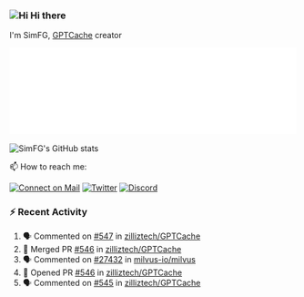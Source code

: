 ### <img src='https://qpluspicture.oss-cn-beijing.aliyuncs.com/6LjjQA/Hi.gif' alt='Hi' width="24"/> Hi there

I'm SimFG, [GPTCache](https://github.com/zilliztech/GPTCache) creator

![Metrics 👋](/metrics.plugin.followup.user.svg)

![SimFG's GitHub stats](https://github-readme-stats.vercel.app/api?username=SimFG&show_icons=true&theme=radical&count_private=true)

📫 How to reach me:

[![Connect on Mail](https://img.shields.io/badge/Ask%20me-anything-1abc9c.svg)](mailto:1142838399@qq.com)
[![Twitter](https://img.shields.io/twitter/follow/FogSim?style=social)](https://twitter.com/FogSim)
[![Discord](https://img.shields.io/discord/1092648432495251507?label=Discord&logo=discord)](https://discord.gg/Q8C6WEjSWV)

### :zap: Recent Activity

<!--START_SECTION:activity-->
1. 🗣 Commented on [#547](https://github.com/zilliztech/GPTCache/issues/547) in [zilliztech/GPTCache](https://github.com/zilliztech/GPTCache)
2. 🎉 Merged PR [#546](https://github.com/zilliztech/GPTCache/pull/546) in [zilliztech/GPTCache](https://github.com/zilliztech/GPTCache)
3. 🗣 Commented on [#27432](https://github.com/milvus-io/milvus/issues/27432) in [milvus-io/milvus](https://github.com/milvus-io/milvus)
4. 💪 Opened PR [#546](https://github.com/zilliztech/GPTCache/pull/546) in [zilliztech/GPTCache](https://github.com/zilliztech/GPTCache)
5. 🗣 Commented on [#545](https://github.com/zilliztech/GPTCache/issues/545) in [zilliztech/GPTCache](https://github.com/zilliztech/GPTCache)
<!--END_SECTION:activity-->

